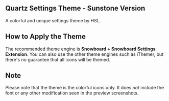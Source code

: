 Quartz Settings Theme - Sunstone Version
----------------------------------------

A colorful and unique settings theme by HSL.

How to Apply the Theme
----------------------

The recommended theme engine is **Snowboard + Snowboard Settings Extension**. You can also use the other theme engines such as iThemer, but there's no guarantee that all icons will be themed.

Note
----

Please note that the theme is the colorful icons only. It does *not* include the font or any other modification seen in the preview screenshots.
